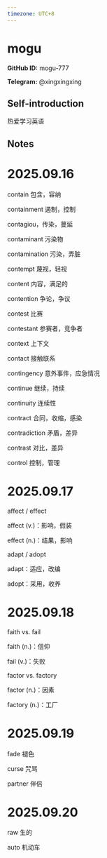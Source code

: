 ```yaml
---
timezone: UTC+8
---
```


# mogu

**GitHub ID:** mogu-777

**Telegram:** @xingxingxing

## Self-introduction

热爱学习英语

## Notes
<!-- Content_START -->
# 2025.09.16
<!-- DAILY_CHECKIN_2025-09-16_START -->
contain 包含，容纳

containment 遏制，控制

contagiou，传染，蔓延

contaminant 污染物

contamination 污染，弄脏

contempt 蔑视，轻视

content 内容，满足的

contention 争论，争议

contest 比赛

contestant 参赛者，竞争者

context 上下文

contact 接触联系

contingency 意外事件，应急情况

continue 继续，持续

continuity 连续性

contract 合同，收缩，感染

contradiction 矛盾，差异

contrast 对比，差异

control 控制，管理
<!-- DAILY_CHECKIN_2025-09-16_END -->


# 2025.09.17
<!-- DAILY_CHECKIN_2025-09-17_START -->
affect / effect

affect (v.)：影响，假装

effect (n.)：结果，影响

adapt / adopt

adapt：适应，改编

adopt：采用，收养
<!-- DAILY_CHECKIN_2025-09-17_END -->


# 2025.09.18
<!-- DAILY_CHECKIN_2025-09-18_START -->
faith vs. fail

faith (n.)：信仰

fail (v.)：失败

factor vs. factory

factor (n.)：因素

factory (n.)：工厂
<!-- DAILY_CHECKIN_2025-09-18_END -->


# 2025.09.19
<!-- DAILY_CHECKIN_2025-09-19_START -->
fade 褪色

curse 咒骂

partner 伴侣
<!-- DAILY_CHECKIN_2025-09-19_END -->


# 2025.09.20
<!-- DAILY_CHECKIN_2025-09-20_START -->
raw 生的

auto 机动车
<!-- DAILY_CHECKIN_2025-09-20_END -->
<!-- Content_END -->
